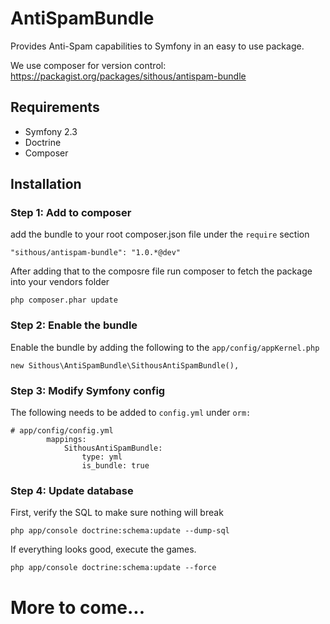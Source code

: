 AntiSpamBundle
==================================

Provides Anti-Spam capabilities to Symfony in an easy to use package.

We use composer for version control: https://packagist.org/packages/sithous/antispam-bundle

## Requirements
- Symfony 2.3
- Doctrine
- Composer


## Installation

### Step 1: Add to composer

add the bundle to your root composer.json file under the `require` section
```
"sithous/antispam-bundle": "1.0.*@dev"
```
 After adding that to the composre file run composer to fetch the package into your vendors folder
```
php composer.phar update
```

### Step 2: Enable the bundle

Enable the bundle by adding the following to the `app/config/appKernel.php`
```
new Sithous\AntiSpamBundle\SithousAntiSpamBundle(),
```

### Step 3: Modify Symfony config 

The following needs to be added to `config.yml` under `orm:`

```
# app/config/config.yml
        mappings:
            SithousAntiSpamBundle:
                type: yml
                is_bundle: true
```

### Step 4: Update database

First, verify the SQL to make sure nothing will break
```
php app/console doctrine:schema:update --dump-sql
```
If everything looks good, execute the games.
```
php app/console doctrine:schema:update --force
```

# More to come...
